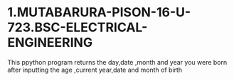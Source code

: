# 1.MUTABARURA-PISON-16-U-723.BSC-ELECTRICAL-ENGINEERING
This ppython program returns the day,date ,month and year you were born after inputting the age ,current year,date and month of birth
